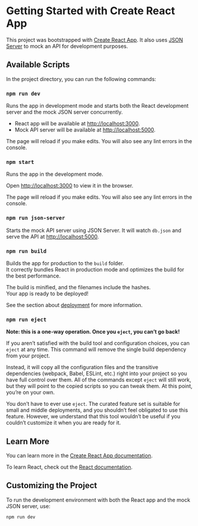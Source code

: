 # Getting Started with Create React App

This project was bootstrapped with [Create React App](https://github.com/facebook/create-react-app). It also uses [JSON Server](https://github.com/typicode/json-server) to mock an API for development purposes.

## Available Scripts

In the project directory, you can run the following commands:

### `npm run dev`

Runs the app in development mode and starts both the React development server and the mock JSON server concurrently. 

- React app will be available at [http://localhost:3000](http://localhost:3000).
- Mock API server will be available at [http://localhost:5000](http://localhost:5000).

The page will reload if you make edits. You will also see any lint errors in the console.

### `npm start`

Runs the app in the development mode.

Open [http://localhost:3000](http://localhost:3000) to view it in the browser.

The page will reload if you make edits. You will also see any lint errors in the console.

### `npm run json-server`

Starts the mock API server using JSON Server. It will watch `db.json` and serve the API at [http://localhost:5000](http://localhost:5000).


### `npm run build`

Builds the app for production to the `build` folder.  
It correctly bundles React in production mode and optimizes the build for the best performance.

The build is minified, and the filenames include the hashes.  
Your app is ready to be deployed!

See the section about [deployment](https://facebook.github.io/create-react-app/docs/deployment) for more information.

### `npm run eject`

**Note: this is a one-way operation. Once you `eject`, you can’t go back!**

If you aren’t satisfied with the build tool and configuration choices, you can `eject` at any time. This command will remove the single build dependency from your project.

Instead, it will copy all the configuration files and the transitive dependencies (webpack, Babel, ESLint, etc.) right into your project so you have full control over them. All of the commands except `eject` will still work, but they will point to the copied scripts so you can tweak them. At this point, you’re on your own.

You don’t have to ever use `eject`. The curated feature set is suitable for small and middle deployments, and you shouldn’t feel obligated to use this feature. However, we understand that this tool wouldn’t be useful if you couldn’t customize it when you are ready for it.

## Learn More

You can learn more in the [Create React App documentation](https://facebook.github.io/create-react-app/docs/getting-started).

To learn React, check out the [React documentation](https://reactjs.org/).

## Customizing the Project

To run the development environment with both the React app and the mock JSON server, use:

```bash
npm run dev
